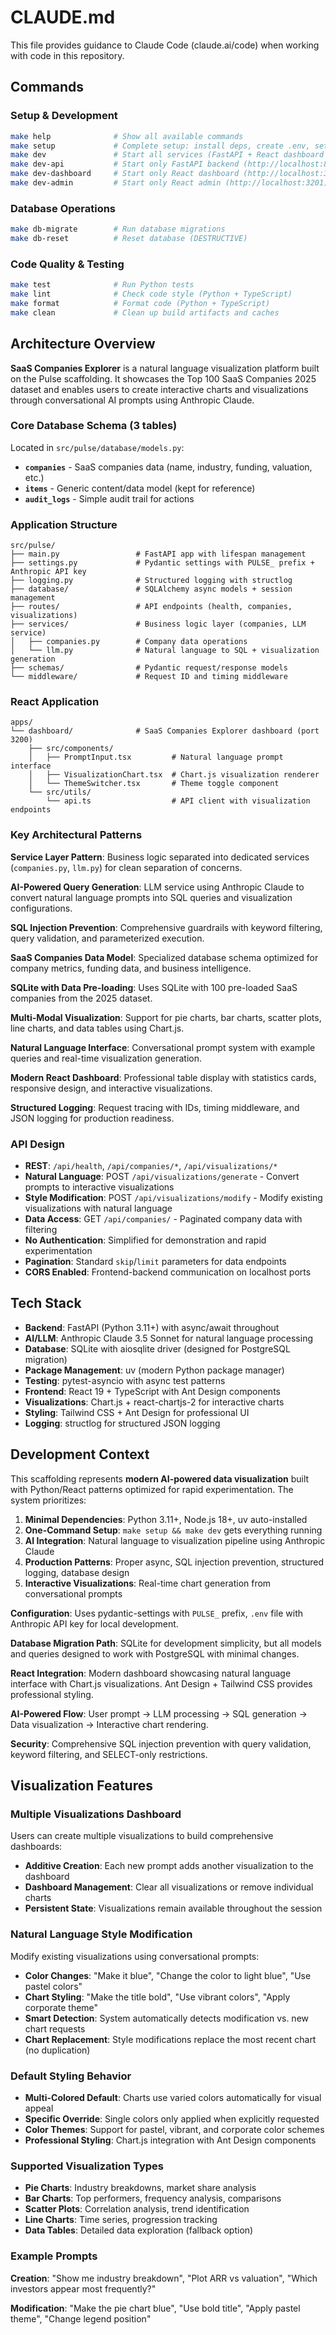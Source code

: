 # CLAUDE.md

This file provides guidance to Claude Code (claude.ai/code) when working with code in this repository.

## Commands

### Setup & Development
```bash
make help              # Show all available commands
make setup             # Complete setup: install deps, create .env, setup React apps
make dev               # Start all services (FastAPI + React dashboard + admin)
make dev-api           # Start only FastAPI backend (http://localhost:8200)
make dev-dashboard     # Start only React dashboard (http://localhost:3200)
make dev-admin         # Start only React admin (http://localhost:3201)
```

### Database Operations
```bash
make db-migrate        # Run database migrations
make db-reset          # Reset database (DESTRUCTIVE)
```

### Code Quality & Testing
```bash
make test              # Run Python tests
make lint              # Check code style (Python + TypeScript)
make format            # Format code (Python + TypeScript)
make clean             # Clean up build artifacts and caches
```

## Architecture Overview

**SaaS Companies Explorer** is a natural language visualization platform built on the Pulse scaffolding. It showcases the Top 100 SaaS Companies 2025 dataset and enables users to create interactive charts and visualizations through conversational AI prompts using Anthropic Claude.

### Core Database Schema (3 tables)
Located in `src/pulse/database/models.py`:
- **`companies`** - SaaS companies data (name, industry, funding, valuation, etc.)
- **`items`** - Generic content/data model (kept for reference)
- **`audit_logs`** - Simple audit trail for actions

### Application Structure
```
src/pulse/
├── main.py                 # FastAPI app with lifespan management
├── settings.py             # Pydantic settings with PULSE_ prefix + Anthropic API key
├── logging.py              # Structured logging with structlog
├── database/               # SQLAlchemy async models + session management
├── routes/                 # API endpoints (health, companies, visualizations)
├── services/               # Business logic layer (companies, LLM service)
│   ├── companies.py        # Company data operations
│   └── llm.py              # Natural language to SQL + visualization generation
├── schemas/                # Pydantic request/response models
└── middleware/             # Request ID and timing middleware
```

### React Application
```
apps/
└── dashboard/              # SaaS Companies Explorer dashboard (port 3200)
    ├── src/components/
    │   ├── PromptInput.tsx         # Natural language prompt interface
    │   ├── VisualizationChart.tsx  # Chart.js visualization renderer
    │   └── ThemeSwitcher.tsx       # Theme toggle component
    └── src/utils/
        └── api.ts                  # API client with visualization endpoints
```

### Key Architectural Patterns

**Service Layer Pattern**: Business logic separated into dedicated services (`companies.py`, `llm.py`) for clean separation of concerns.

**AI-Powered Query Generation**: LLM service using Anthropic Claude to convert natural language prompts into SQL queries and visualization configurations.

**SQL Injection Prevention**: Comprehensive guardrails with keyword filtering, query validation, and parameterized execution.

**SaaS Companies Data Model**: Specialized database schema optimized for company metrics, funding data, and business intelligence.

**SQLite with Data Pre-loading**: Uses SQLite with 100 pre-loaded SaaS companies from the 2025 dataset.

**Multi-Modal Visualization**: Support for pie charts, bar charts, scatter plots, line charts, and data tables using Chart.js.

**Natural Language Interface**: Conversational prompt system with example queries and real-time visualization generation.

**Modern React Dashboard**: Professional table display with statistics cards, responsive design, and interactive visualizations.

**Structured Logging**: Request tracing with IDs, timing middleware, and JSON logging for production readiness.

### API Design
- **REST**: `/api/health`, `/api/companies/*`, `/api/visualizations/*`
- **Natural Language**: POST `/api/visualizations/generate` - Convert prompts to interactive visualizations
- **Style Modification**: POST `/api/visualizations/modify` - Modify existing visualizations with natural language
- **Data Access**: GET `/api/companies/` - Paginated company data with filtering
- **No Authentication**: Simplified for demonstration and rapid experimentation
- **Pagination**: Standard `skip`/`limit` parameters for data endpoints
- **CORS Enabled**: Frontend-backend communication on localhost ports

## Tech Stack
- **Backend**: FastAPI (Python 3.11+) with async/await throughout
- **AI/LLM**: Anthropic Claude 3.5 Sonnet for natural language processing
- **Database**: SQLite with aiosqlite driver (designed for PostgreSQL migration)
- **Package Management**: uv (modern Python package manager)
- **Testing**: pytest-asyncio with async test patterns
- **Frontend**: React 19 + TypeScript with Ant Design components
- **Visualizations**: Chart.js + react-chartjs-2 for interactive charts
- **Styling**: Tailwind CSS + Ant Design for professional UI
- **Logging**: structlog for structured JSON logging

## Development Context

This scaffolding represents **modern AI-powered data visualization** built with Python/React patterns optimized for rapid experimentation. The system prioritizes:

1. **Minimal Dependencies**: Python 3.11+, Node.js 18+, uv auto-installed
2. **One-Command Setup**: `make setup && make dev` gets everything running
3. **AI Integration**: Natural language to visualization pipeline using Anthropic Claude
4. **Production Patterns**: Proper async, SQL injection prevention, structured logging, database design
5. **Interactive Visualizations**: Real-time chart generation from conversational prompts

**Configuration**: Uses pydantic-settings with `PULSE_` prefix, `.env` file with Anthropic API key for local development.

**Database Migration Path**: SQLite for development simplicity, but all models and queries designed to work with PostgreSQL with minimal changes.

**React Integration**: Modern dashboard showcasing natural language interface with Chart.js visualizations. Ant Design + Tailwind CSS provides professional styling.

**AI-Powered Flow**: User prompt → LLM processing → SQL generation → Data visualization → Interactive chart rendering.

**Security**: Comprehensive SQL injection prevention with query validation, keyword filtering, and SELECT-only restrictions.

## Visualization Features

### Multiple Visualizations Dashboard
Users can create multiple visualizations to build comprehensive dashboards:
- **Additive Creation**: Each new prompt adds another visualization to the dashboard
- **Dashboard Management**: Clear all visualizations or remove individual charts
- **Persistent State**: Visualizations remain available throughout the session

### Natural Language Style Modification
Modify existing visualizations using conversational prompts:
- **Color Changes**: "Make it blue", "Change the color to light blue", "Use pastel colors"
- **Chart Styling**: "Make the title bold", "Use vibrant colors", "Apply corporate theme"
- **Smart Detection**: System automatically detects modification vs. new chart requests
- **Chart Replacement**: Style modifications replace the most recent chart (no duplication)

### Default Styling Behavior
- **Multi-Colored Default**: Charts use varied colors automatically for visual appeal
- **Specific Override**: Single colors only applied when explicitly requested
- **Color Themes**: Support for pastel, vibrant, and corporate color schemes
- **Professional Styling**: Chart.js integration with Ant Design components

### Supported Visualization Types
- **Pie Charts**: Industry breakdowns, market share analysis
- **Bar Charts**: Top performers, frequency analysis, comparisons
- **Scatter Plots**: Correlation analysis, trend identification
- **Line Charts**: Time series, progression tracking
- **Data Tables**: Detailed data exploration (fallback option)

### Example Prompts
**Creation**: "Show me industry breakdown", "Plot ARR vs valuation", "Which investors appear most frequently?"

**Modification**: "Make the pie chart blue", "Use bold title", "Apply pastel theme", "Change legend position"